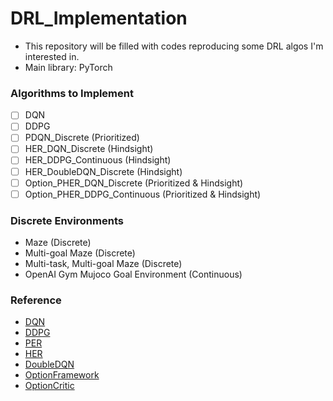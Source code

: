 # DRL_Implementation

- This repository will be filled with codes reproducing some DRL algos I'm interested in.
- Main library: PyTorch

### Algorithms to Implement
- [ ] DQN
- [ ] DDPG
- [ ] PDQN_Discrete (Prioritized)
- [ ] HER_DQN_Discrete (Hindsight)
- [ ] HER_DDPG_Continuous (Hindsight)
- [ ] HER_DoubleDQN_Discrete (Hindsight)
- [ ] Option_PHER_DQN_Discrete (Prioritized & Hindsight)
- [ ] Option_PHER_DDPG_Continuous (Prioritized & Hindsight)

### Discrete Environments
* Maze (Discrete)
* Multi-goal Maze (Discrete)
* Multi-task, Multi-goal Maze (Discrete)
* OpenAI Gym Mujoco Goal Environment (Continuous)

### Reference
* [DQN](https://www.nature.com/articles/nature14236?wm=book_wap_0005)
* [DDPG](https://arxiv.org/abs/1509.02971)
* [PER](https://arxiv.org/abs/1511.05952)
* [HER](http://papers.nips.cc/paper/7090-hindsight-experience-replay)
* [DoubleDQN](https://www.aaai.org/ocs/index.php/AAAI/AAAI16/paper/viewPaper/12389)
* [OptionFramework](https://www.sciencedirect.com/science/article/pii/S0004370299000521)
* [OptionCritic](https://www.aaai.org/ocs/index.php/AAAI/AAAI17/paper/viewPaper/14858)
